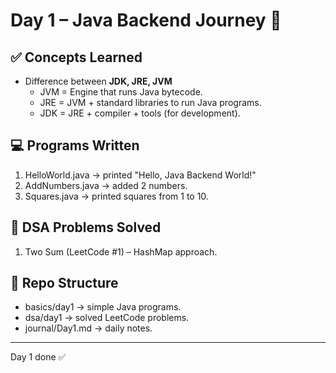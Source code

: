# Day 1 – Java Backend Journey 🚀

## ✅ Concepts Learned
- Difference between **JDK, JRE, JVM**
  - JVM = Engine that runs Java bytecode.
  - JRE = JVM + standard libraries to run Java programs.
  - JDK = JRE + compiler + tools (for development).

## 💻 Programs Written
1. HelloWorld.java → printed "Hello, Java Backend World!"
2. AddNumbers.java → added 2 numbers.
3. Squares.java → printed squares from 1 to 10.

## 🔢 DSA Problems Solved
1. Two Sum (LeetCode #1) – HashMap approach.
## 📂 Repo Structure
- basics/day1 → simple Java programs.
- dsa/day1 → solved LeetCode problems.
- journal/Day1.md → daily notes.

---
Day 1 done ✅
